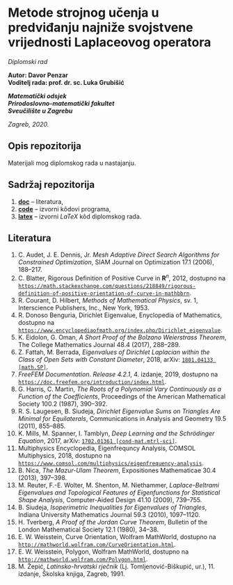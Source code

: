 #   Metode strojnog učenja u predviđanju najniže svojstvene vrijednosti Laplaceovog operatora

*Diplomski rad*

**Autor: Davor Penzar** <br>
**Voditelj rada: prof. dr. sc. Luka Grubišić**

***Matematički odsjek*** <br>
***Prirodoslovno-matematički fakultet*** <br>
***Sveučilište u Zagrebu***

*Zagreb, 2020.*

##  Opis repozitorija

Materijali mog diplomskog rada u nastajanju.

##  Sadržaj repozitorija

1.  [**doc**](doc/) &ndash; literatura,
2.  [**code**](code/) &ndash; izvorni k&ocirc;dovi programa,
3.  [**latex**](latex/) &ndash; izvorni *LaTeX* k&ocirc;d diplomskog rada.

##  Literatura

1.  C. Audet, J. E. Dennis, Jr. *Mesh Adaptive Direct Search Algorithms for Constrained Optimization*, SIAM Journal on Optimization 17.1 (2006), 188&ndash;217.
2.  C. Blatter, Rigorous Definition of Positive Curve in **R**<sup>*n*</sup>, 2012, dostupno na [`https://math.stackexchange.com/questions/218849/rigorous-definition-of-positive-orientation-of-curve-in-mathbbrn`](https://math.stackexchange.com/questions/218849/rigorous-definition-of-positive-orientation-of-curve-in-mathbbrn).
3.  R. Courant, D. Hilbert, *Methods of Mathematical Physics*, sv. 1, Interscience Publishers, Inc., New York, 1953.
4.  R. Donoso Benguria, Dirichlet Eigenvalue, Enyclopedia of Mathematics, dostupno na [`https://www.encyclopediaofmath.org/index.php/Dirichlet_eigenvalue`](https://www.encyclopediaofmath.org/index.php/Dirichlet_eigenvalue).
5.  K. Eidolon, G. Oman, *A Short Proof of the Bolzano Weierstrass Theorem*, The College Mathematics Journal 48.4 (2017), 288&ndash;289.
6.  Z. Fattah, M. Berrada, *Eigenvalues of Dirichlet Laplacian within the Class of Open Sets with Constant Diameter*, 2018, arXiv: [`1801.04133 [math.SP]`](https://arxiv.org/abs/1801.04133).
7.  *FreeFEM Documentation*. *Release 4.2.1*, 4. izdanje, 2019, dostupno na [`https://doc.freefem.org/introduction/index.html`](https://doc.freefem.org/introduction/index.html).
8.  G. Harris, C. Martin, *The Roots of a Polynomial Vary Continuously as a Function of the Coefficients*, Proceedings of the American Mathematical Society 100.2 (1987), 390&ndash;392.
9.  R. S. Laugesen, B. Siudeja, *Dirichlet Eigenvalue Sums on Triangles Are Minimal for Equilaterals*, Communications in Analysis and Geometry 19.5 (2011), 855&ndash;885.
10.  K. Mills, M. Spanner, I. Tamblyn, *Deep Learning and the Schr&ouml;dinger Equation*, 2017, arXiv: [`1702.01361 [cond-mat.mtrl-sci]`](https://arxiv.org/abs/1702.01361).
11. Multiphysics Encyclopedia, Eigenfrequncy Analysis, COMSOL Multiphysics, 2018, dostupno na [`https://www.comsol.com/multiphysics/eigenfrequency-analysis`](https://www.comsol.com/multiphysics/eigenfrequency-analysis).
12. B. Nica, *The Mazur-Ulam Theorem*, Expositiones Mathematicae 30.4 (2013), 397&ndash;398.
13. M. Reuter, F.-E. Wolter, M. Shenton, M. Niethammer, *Laplace-Beltrami Eigenvalues and Topological Features of Eigenfunctions for Statistical Shape Analysis*, Computer-Aided Design 41.10 (2009), 739&ndash;755.
14. B. Siudeja, *Isoperimetric Inequalities for Eigenvalues of Triangles*, Indiana University Mathematics Journal 59.3 (2010), 1097&ndash;1120.
15. H. Tverberg, *A Proof of the Jordan Curve Theorem*, Bulletin of the London Mathematical Society 12.1 (1980), 34&ndash;38.
16. E. W. Weisstein, Curve Orientation, Wolfram MathWorld, dostupno na [`http://mathworld.wolfram.com/CurveOrientation.html`](http://mathworld.wolfram.com/CurveOrientation.html).
17. E. W. Weisstein, Polygon, Wolfram MathWorld, dostupno na [`http://mathworld.wolfram.com/Polygon.html`](http://mathworld.wolfram.com/Polygon.html).
18. M. Žepić, *Latinsko-hrvatski rječnik* (Lj. Tomljenović-Biškupić, ur.), 11. izdanje, Školska knjiga, Zagreb, 1991.

